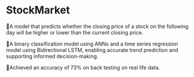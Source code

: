 # StockMarket

A model that predicts whether the closing price of a stock on the following day will be higher or lower than the current closing price.

A binary classification model using ANNs and a time series regression model using Bidirectional LSTM, enabling accurate trend prediction and supporting informed decision-making.

Achieved an accuracy of 73% on back testing on real life data.
